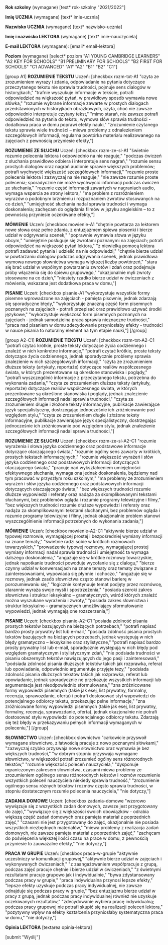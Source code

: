 <label> <b>Rok szkolny</b> (wymagane) 
[text* rok-szkolny "2021/2022"] </label>

<label> <b>Imię UCZNIA</b> (wymagane) [text* imie-ucznia]</label>

<label> <b>Nazwisko UCZNIA</b> (wymagane) [text* nazwisko-ucznia]</label>

<label> <b>Imię i nazwisko LEKTORA</b> (wymagane) [text* imie-nauczyciela] </label>

<label> <b>E-mail LEKTORA</b> (wymagane): [email* email-lektora] </label>

<label> <b>Poziom</b> (wymagane)
[select* poziom "A1 YOUNG CAMBRIDGE LEARNERS" "A2 KEY FOR SCHOOLS" "B1 PRELIMINARY FOR SCHOOLS" "B2 FIRST FOR SCHOOLS" "C1 ADVANCED" "A1" "A2" "B1" "B2" "C1"]
</label>

[group A1]
<b>ROZUMIENIE TEKSTU</b>
Uczeń:
[checkbox rozm-txt-A1 "czyta ze zrozumieniem wyrazy i zdania, odpowiadanie na pytania dotyczące przeczytanego tekstu nie sprawia trudności, pojmuje sens dialogów w historyjkach," "trafnie wyszukuje informacje w tekście, potrafi odpowiedzieć na większość pytań, w prawidłowy sposób wymawia nowe słówka," "rozumie wybrane informacje zawarte w prostych dialogach przedstawionych w historyjkach obrazkowych, czyta, choć nie zawsze odpowiednio interpretuje czytany tekst," "mimo starań, nie zawsze potrafi odpowiedzieć na pytania do tekstu, wymowa słów sprawia trudności - dodatkowa praca w domu poprawi efekty nauki," "zrozumienie czytanego tekstu sprawia wiele trudności – miewa problemy z odnalezieniem szczegółowych informacji, regularna powtórka materiału realizowanego na zajęciach z pewnością przyniesie efekty,"]

<b>ROZUMIENIE ZE SŁUCHU</b>
Uczeń:
[checkbox rozm-ze-sl-A1 "świetnie rozumie polecenia lektora i odpowiednio na nie reaguje," "podczas ćwiczeń z słuchania prawidłowo odbiera i interpretuje sens nagrań," "rozumie sensu prostych dialogów oraz nagrań audionie sprawie większych problemów; potrafi wychwycić większość szczegółowych informacji," "rozumie proste polecenia lektora i zazwyczaj na nie reaguje," "nie zawsze rozumie proste polecenia; sporadycznie nie może wychwycić informacji podczas ćwiczeń ze słuchania," "rozumie część informacji zawartych w nagraniach audio, wymaga wsparcia ze strony lektora," "ma problem z rozróżnieniem wyrazów o podobnym brzmieniu i rozpoznaniem zwrotów stosowanych na co dzień," "umiejętność słuchania nadal sprawia trudności i wymaga doskonalenia; zachęcam do oglądania filmów w języku angielskim – to z pewnością przyniesie oczekiwane efekty,"]

<b>MÓWIENIE</b>
Uczeń:
[checkbox mowienie-A1 "chętnie powtarza za lektorem nowe słowa oraz pełne zdania, z entuzjazmem śpiewa piosenki i bierze udział w odgrywaniu scenek," "poprawnie wymawia słowa w języku obcym," "umiejętnie posługuje się zwrotami poznanymi na zajęciach; potrafi odpowiedzieć na większość pytań lektora," "z niewielką pomocą lektora potrafi zadawać pytania i udzielić na nie odpowiedzi," "chętnie bierze udział w powtarzaniu dialogów podczas odgrywania scenek, jednak prawidłowa wymowa nowego słownictwa wymaga większej liczby powtórzeń," "stara się brać udział w wspólnym powtarzaniu zwrotów i zdań oraz podejmuje próby włączenia się do śpiewu grupowego," "okazjonalnie myli zwroty stosowane na co dzień," "niestety rzadko bierze udział w ćwiczeniach z mówienia, wskazana jest dodatkowa praca w domu,"]

<b>PISANIE</b>
Uczeń:
[checkbox pisanie-A1 "wykorzystuje wszystkie formy pisemne wprowadzone na zajęciach - pamięta pisownie, jednak zdarzają się sporadyczne błędy," "wykorzystuje znaczną część form pisemnych poznanych na zajęciach - potrafi przepisać oraz prawidłowo używać środki językowe," "wykorzystuje większość form pisemnych poznanych na zajęciach - jednak samodzielna praca sprawia nieznaczne trudności," "praca nad pisaniem w domu zdecydowanie przyniosłaby efekty - trudności w nauce pisania to naturalny element na tym etapie nauki,"]
[/group]

[group A2-C1]
<b>ROZUMIENIE TEKSTU</b>
Uczeń:
[checkbox rozm-txt-A2-C1 "potrafi czytać krótkie, proste teksty dotyczące życia codziennego i znaleźć w nich konkretne informacje," "potrafi czytać  krótkie, proste teksty dotyczące życia codziennego, jednak sporadycznie problemy sprawia znalezienie w nich szczegółowych informacji," "czyta ze zrozumieniem dłuższe teksty (artykuły, reportaże) dotyczące realiów współczesnego świata, w których prezentowane są określone stanowiska i poglądy," "potrafi wyszczególnić informacje z przeczytanego tekstu, potrzebna do wykonania zadania," "czyta ze zrozumieniem dłuższe teksty (artykuły, reportaże) dotyczące realiów współczesnego świata, w których prezentowane są określone stanowiska i poglądy, jednak znalezienie szczegółowych informacji nadal sprawia trudności," "czyta ze zrozumieniem długie i złożone teksty informacyjne, publikacje zawierające język specjalistyczny, dostrzegając jednocześnie ich zróżnicowanie pod względem stylu," "czyta ze zrozumieniem długie i złożone teksty informacyjne, publikacje zawierające język specjalistyczny, dostrzegając jednocześnie ich zróżnicowanie pod względem stylu,  jednak znalezienie szczegółowych informacji nadal sprawia trudności,"]

<b>ROZUMIENIE ZE SŁUCHU</b>
Uczeń:
[checkbox rozm-ze-sl-A2-C1 "rozumie wyrażenia i słowa języka codziennego oraz podstawowe informacje dotyczące otaczającego świata," "rozumie ogólny sens zawarty w krótkich, prostych tekstach informacyjnych," "rozumie większość wyrażeń i słów języka codziennego oraz podstawowych informacji dotyczących otaczającego świata," "pracuje nad wykształceniem umiejętności efektywnego słuchania, wymaga  ona jednak doskonalenia, będziemy nad tym pracować w przyszłym roku szkolnym," "ma problemy ze zrozumieniem wyrażeń i słów języka codziennego oraz podstawowych informacji dotyczących otaczającego świata," "bez większych trudności rozumie dłuższe wypowiedzi i referaty oraz nadąża za skomplikowanymi tekstami słuchanymi, bez problemów ogląda i rozumie programy telewizyjne i filmy," "bez większych trudności rozumie dłuższe wypowiedzi i referaty oraz nadąża za skomplikowanymi tekstami słuchanymi, bez problemów ogląda i rozumie programy telewizyjne i filmy, jednak okazjonalnie problem stanowi wyszczególnienie informacji potrzebnych do wykonania zadania,"]

<b>MÓWIENIE</b>
Uczeń:
[checkbox mowienie-A2-C1 "aktywnie bierze udział w typowej rozmowie, wymagającej prostej i bezpośredniej wymiany informacji na znane tematy," "świetnie radzi sobie w krótkich rozmowach towarzyskich," "prowadzenie typowej rozmowy, wymagającej prostej wymiany informacji nadal sprawia trudności i umiejętność ta wymaga dalszego doskonalenia," "angażuje się w krótkie rozmowy towarzyskie, jednak napotkanie trudności powoduje wycofanie się z dialogu," "bierze czynny udział w konwersacjach na znane tematy oraz tematy związane z zainteresowaniami, wypowiada się płynnie i ochoczo," "angażuje się w rozmowy, jednak zasób słownictwa często stanowi barierę w porozumiewaniu się," "logicznie kontynuuje temat podjęty przez rozmówcę, starannie wyraża swoje myśli i spostrzeżenia," "posiada szeroki zakres słownictwa i struktur leksykalno – gramatycznych, wśród których znaleźć można wyszukane wyrażenia i zwroty," "posiada zakres słownictwa i struktur leksykalno – gramatycznych umożliwiający sformułowanie wypowiedzi, jednak wymagają one rozszerzenia,"]

<b>PISANIE</b>
Uczeń:
[checkbox pisanie-A2-C1 "posiada zdolność pisania prostych tekstów bazujących na bieżących potrzebach," "potrafi napisać bardzo prosty prywatny list lub e-mail," "posiada zdolność pisania prostych tekstów bazujących na bieżących potrzebach, jednak występują w nich błędy gramatyczno – leksykalne oraz stylistyczne," "potrafi napisać bardzo prosty prywatny list lub e-mail, sporadycznie występują w nich błędy pod względem gramatycznym i stylistycznym zdań," "nie podsiada trudności w pisaniu obszernych tekstów nawiązujących do jego pasji i zainteresowań," "podsiada zdolność pisania dłuższych tekstów takich jak rozprawka, referat lub opowiadanie, odpowiednio argumentuje przyjęte tezy," "podsiada zdolność pisania dłuższych tekstów takich jak rozprawka, referat lub opowiadanie, jednak sporadycznie ne przekazuje wszystkich informacji lub argumentacja jest nieodpowiednio sformułowana," "zna zróżnicowane formy wypowiedzi pisemnych (takie jak esej, list prywatny, formalny, recenzja, sprawozdanie, oferta) i potrafi dostosować styl wypowiedzi do potencjalnego odbiorcy tekstu, przekazując pełne informacje," "zna zróżnicowane formy wypowiedzi pisemnych (takie jak esej, list prywatny, formalny, recenzja, sprawozdanie, oferta), jednak okazjonalnie nie potrafi dostosować stylu wypowiedzi do potencjalnego odbiorcy tekstu. Zdarzają się też błędy w przekazywaniu pełnych informacji wymaganych w poleceniu,"]
[/group]

<b>SŁOWNICTWO</b>
Uczeń:
[checkbox slownictwo "całkowicie przyswoił wymagane słownictwo, z łatwością pracuje z nowo poznanymi słówkami," "zazwyczaj szybko przyswaja nowe słownictwo oraz wymawia je bez większych trudności," "w dobrym stopniu przyswaja wymagane słownictwo, w większości potrafi zrozumieć́ ogólny sens różnorodnych tekstów," "rozumie większość poleceń nauczyciela," "dysponuje ograniczonym zakresem słownictwa, czasami miewa problemy ze zrozumieniem ogólnego sensu różnorodnych tekstów i rozmów rozumienie wszystkich poleceń nauczyciela niekiedy sprawia trudność," "zrozumienie ogólnego sensu różnych tekstów i rozmów często sprawia trudności, w stopniu dostatecznym rozumie polecenia nauczyciela," "nie dotyczy,"]

<b>ZADANIA DOMOWE</b>
Uczeń:
[checkbox zadania-domowe "wzorowo wywiązuje się z wszystkich zadań domowych, zawsze jest przygotowany do zajęć," "wywiązuje się z większości swoich obowiązków - odrabia większą część zadań domowych oraz pamięta materiał z poprzednich zajęć," "czasami nie jest przygotowany do zajęć, okazjonalnie nie posiada wszystkich niezbędnych materiałów," "miewa problemy z realizacja zadań domowych, nie zawsze pamięta materiał z poprzednich zajęć," "zachęcam do poświęcenia większej ilości czasu na prace w domu, z pewnością przyniesie to zauważalne efekty," "nie dotyczy,"]

<b>PRACA W GRUPIE</b>
Uczeń:
[checkbox praca-w-grupie "aktywnie uczestniczy w komunikacji grupowej," "aktywnie bierze udział w zajęciach i wykonywanych ćwiczeniach," "z zaangażowaniem współpracuje z grupą, podczas zajęć pracuje chętnie i bierze udział w ćwiczeniach," "z świetnymi rezultatami pracuje grupowo jak i indywidualnie," "bywa zdystansowany podczas pracy w grupie," "praca indywidualna przynosi lepsze efekty," "lepsze efekty uzyskuje podczas pracy indywidualnej, nie zawsze odnajduje się podczas pracy w grupie," "bez entuzjazmu bierze udział w pracy z grupą, jednak podczas pracy indywidualnej również nie uzyskuje oczekiwanych rezultatów," "zdecydowanie wybiera pracę indywidualną; podczas pracy grupowej nie potrafi skupić się na realizacji poleceń lektora," "pozytywny wpływ na efekty kształcenia przyniosłaby systematyczna praca w domu," "nie dotyczy,"]

<label> <b>Opinia LEKTORA</b> 
[textarea opinia-lektora]</label>

[submit "Wyślij"]